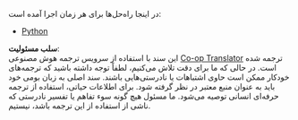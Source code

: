 <!--
CO_OP_TRANSLATOR_METADATA:
{
  "original_hash": "c5dc110801b3102047ba711ef90192e0",
  "translation_date": "2025-06-12T22:20:27+00:00",
  "source_file": "03-GettingStarted/06-http-streaming/solution/README.md",
  "language_code": "fa"
}
-->
در اینجا راه‌حل‌ها برای هر زمان اجرا آمده است:

- [Python](./python/README.md)

**سلب مسئولیت**:  
این سند با استفاده از سرویس ترجمه هوش مصنوعی [Co-op Translator](https://github.com/Azure/co-op-translator) ترجمه شده است. در حالی که ما برای دقت تلاش می‌کنیم، لطفاً توجه داشته باشید که ترجمه‌های خودکار ممکن است حاوی اشتباهات یا نادرستی‌هایی باشند. سند اصلی به زبان بومی خود باید به عنوان منبع معتبر در نظر گرفته شود. برای اطلاعات حیاتی، استفاده از ترجمه حرفه‌ای انسانی توصیه می‌شود. ما مسئول هیچ گونه سوء تفاهم یا تفسیر نادرستی که ناشی از استفاده از این ترجمه باشد، نیستیم.